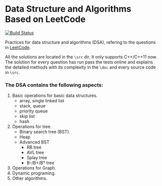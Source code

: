 # Data Structure and Algorithms Based on LeetCode
[![Build Status](https://travis-ci.org/michaelliao/openweixin.svg?branch=master)](https://travis-ci.org/michaelliao/openweixin)

Practices for data structure and algorithms (DSA), refering to the questions in [LeetCode](https://leetcode.com/problemset/all/).

All the solutions are located in the `\src` dir. It only supports C++/C++11 now.   
The solution for every question has run pass the tests online and explains the detailed methods with its complexity in the `\doc` and every source code in `\src`.

### The DSA contains the following aspects:
1. Basic operations for basic data structures.
    * array, single linked list
    * stack, queue
    * priority queue
    * skip list
    * hash 
2. Operations for tree.
    * Binary search tree (BST).
    * Heap
    * Advanced BST
        * RB tree
        * AVL tree
        * Splay tree
        * B-/B+/B* tree
3. Operations for Graph.
4. Dynamic programing.
5. Other algorithms.